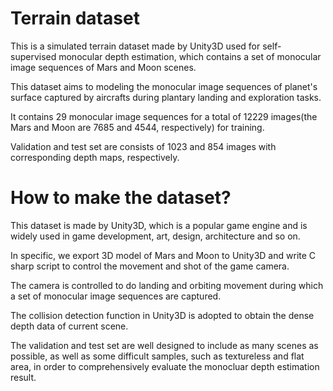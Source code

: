 # Terrain dataset
This is a simulated terrain dataset made by Unity3D used for self-supervised monocular depth estimation, which contains a set of monocular image sequences of Mars and Moon scenes. 

This dataset aims to modeling the monocular image sequences of planet's surface captured by aircrafts during plantary landing and exploration tasks.

It contains 29 monocular image sequences for a total of 12229 images(the Mars and Moon are 7685 and 4544, respectively) for training.

Validation and test set are consists of 1023 and 854 images with corresponding depth maps, respectively.

# How to make the dataset?
This dataset is made by Unity3D, which is a popular game engine and is widely used in game development, art, design, architecture and so on.

In specific, we export 3D model of Mars and Moon to Unity3D and write C sharp script to control the movement and shot of the game camera.

The camera is controlled to do landing and orbiting movement during which a set of monocular image sequences are captured.

The collision detection function in Unity3D is adopted to obtain the dense depth data of current scene.

The validation and test set are well designed to include as many scenes as possible, as well as some difficult samples, such as textureless and flat area, in order to comprehensively evaluate the monocluar depth estimation result.
